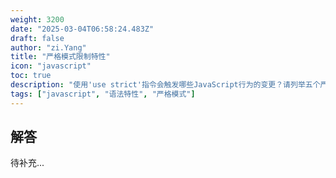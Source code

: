 ```yaml
---
weight: 3200
date: "2025-03-04T06:58:24.483Z"
draft: false
author: "zi.Yang"
title: "严格模式限制特性"
icon: "javascript"
toc: true
description: "使用'use strict'指令会触发哪些JavaScript行为的变更？请列举五个严格模式下的限制性规则，并说明为什么在函数内部使用严格模式时需要考虑作用域问题？"
tags: ["javascript", "语法特性", "严格模式"]
---
```


## 解答

待补充...
